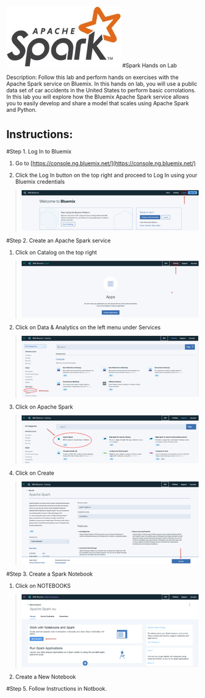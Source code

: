 <img src="https://github.com/hackerguy/SparkHandsOnLab/blob/master/images/SparkLogo.jpg">
#Spark Hands on Lab

Description: Follow this lab and perform hands on exercises with the Apache Spark service on Bluemix. In this hands on lab, you will use a public data set of car accidents in the United States to perform basic corrolations. In this lab you will explore how the Bluemix Apache Spark service allows you to easily develop and share a model that scales using Apache Spark and Python.

# Instructions:

#Step 1. Log In to Bluemix

1.  Go to [https://console.ng.bluemix.net/](https://console.ng.bluemix.net/)

2.  Click the Log In button on the top right and proceed to Log In using your Bluemix credentials

 > <img src="https://github.com/hackerguy/SparkHandsOnLab/blob/master/images/BluemixLogin.jpg">

#Step 2. Create an Apache Spark service

1. Click on Catalog on the top right

 > <img src="https://github.com/hackerguy/SparkHandsOnLab/blob/master/images/ClickOnCatalog.jpg">

2. Click on Data & Analytics on the left menu under Services

 > <img src="https://github.com/hackerguy/SparkHandsOnLab/blob/master/images/ClickOnData&Analytics.jpg">

3. Click on Apache Spark

 > <img src="https://github.com/hackerguy/SparkHandsOnLab/blob/master/images/ClickOnApacheSpark.jpg">

4. Click on Create

> <img src="https://github.com/hackerguy/SparkHandsOnLab/blob/master/images/ClickOnCreate.jpg">

#Step 3. Create a Spark Notebook

1. Click on NOTEBOOKS

> <img src="https://github.com/hackerguy/SparkHandsOnLab/blob/master/images/ClickOnNotebooks.jpg">

2. Create a New Notebook

#Step 5. Follow Instructions in Notbook.
